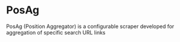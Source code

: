 # PosAg
PosAg (Position Aggregator) is a configurable scraper developed for aggregation of specific search URL links
